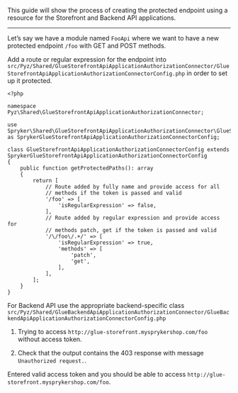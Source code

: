 This guide will show the process of creating the protected endpoint using a resource for the Storefront and Backend API applications.

* * *

Let’s say we have a module named `FooApi` where we want to have a new protected endpoint `/foo` with GET and POST methods.

    
Add a route or regular expression for the endpoint into `src/Pyz/Shared/GlueStorefrontApiApplicationAuthorizationConnector/GlueStorefrontApiApplicationAuthorizationConnectorConfig.php` in order to set up it protected.
    

```
<?php

namespace Pyz\Shared\GlueStorefrontApiApplicationAuthorizationConnector;

use Spryker\Shared\GlueStorefrontApiApplicationAuthorizationConnector\GlueStorefrontApiApplicationAuthorizationConnectorConfig as SprykerGlueStorefrontApiApplicationAuthorizationConnectorConfig;

class GlueStorefrontApiApplicationAuthorizationConnectorConfig extends SprykerGlueStorefrontApiApplicationAuthorizationConnectorConfig
{
    public function getProtectedPaths(): array
    {
        return [
            // Route added by fully name and provide access for all
            // methods if the token is passed and valid
            '/foo' => [
                'isRegularExpression' => false,
            ],
            // Route added by regular expression and provide access for 
            // methods patch, get if the token is passed and valid
            '/\/foo\/.+/' => [
                'isRegularExpression' => true,
                'methods' => [
                    'patch',
                    'get',
                ],
            ],
        ];
    }
}
```

For Backend API use the appropriate backend-specific class `src/Pyz/Shared/GlueBackendApiApplicationAuthorizationConnector/GlueBackendApiApplicationAuthorizationConnectorConfig.php`


1.  Trying to access `http://glue-storefront.mysprykershop.com/foo` without access token.
    
2.  Check that the output contains the 403 response with message `Unauthorized request.`.
    

Entered valid access token and you should be able to access `http://glue-storefront.mysprykershop.com/foo`.
